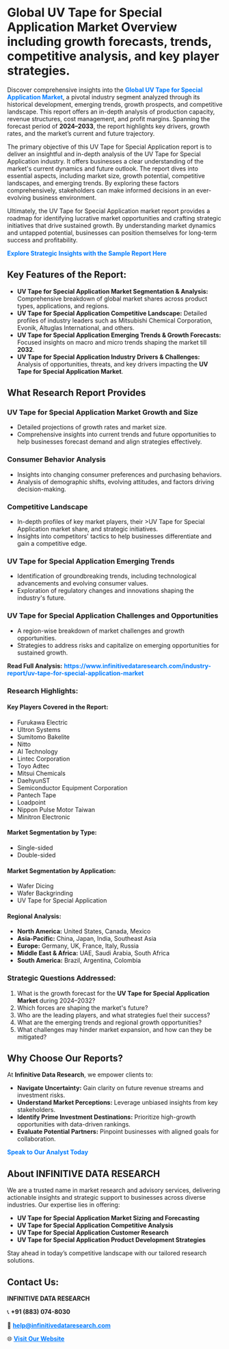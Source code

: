 <h1>Global UV Tape for Special Application Market Overview including growth forecasts, trends, competitive analysis, and key player strategies.</h1>
<p>
Discover comprehensive insights into the 
<a href="https://www.infinitivedataresearch.com/industry-report/uv-tape-for-special-application-market" rel="dofollow" style="color: #007BFF; text-decoration: none;"><strong>Global UV Tape for Special Application Market</strong></a>, a pivotal industry segment analyzed through its historical development, emerging trends, growth prospects, and competitive landscape. This report offers an in-depth analysis of production capacity, revenue structures, cost management, and profit margins. Spanning the forecast period of <strong>2024–2033</strong>, the report highlights key drivers, growth rates, and the market’s current and future trajectory.
</p>
<p>
The primary objective of this UV Tape for Special Application report is to deliver an insightful and in-depth analysis of the UV Tape for Special Application industry. It offers businesses a clear understanding of the market's current dynamics and future outlook. The report dives into essential aspects, including market size, growth potential, competitive landscapes, and emerging trends. By exploring these factors comprehensively, stakeholders can make informed decisions in an ever-evolving business environment.
</p>
<p>
Ultimately, the UV Tape for Special Application market report provides a roadmap for identifying lucrative market opportunities and crafting strategic initiatives that drive sustained growth. By understanding market dynamics and untapped potential, businesses can position themselves for long-term success and profitability.
</p>
<p>
<a href="https://www.infinitivedataresearch.com/request-sample/reportId=104419" style="color: #007BFF; text-decoration: none;"><strong>Explore Strategic Insights with the Sample Report Here</strong></a>
</p>

<h2>Key Features of the Report:</h2>
<ul>
<li><strong>UV Tape for Special Application Market Segmentation & Analysis:</strong> Comprehensive breakdown of global market shares across product types, applications, and regions.</li>
<li><strong>UV Tape for Special Application Competitive Landscape:</strong> Detailed profiles of industry leaders such as Mitsubishi Chemical Corporation, Evonik, Altuglas International, and others.</li>
<li><strong>UV Tape for Special Application Emerging Trends & Growth Forecasts:</strong> Focused insights on macro and micro trends shaping the market till <strong>2032</strong>.</li>
<li><strong>UV Tape for Special Application Industry Drivers & Challenges:</strong> Analysis of opportunities, threats, and key drivers impacting the <strong>UV Tape for Special Application Market</strong>.</li>
</ul>

<h2>What Research Report Provides</h2>
<h3>UV Tape for Special Application Market Growth and Size</h3>
<ul>
<li>Detailed projections of growth rates and market size.</li>
<li>Comprehensive insights into current trends and future opportunities to help businesses forecast demand and align strategies effectively.</li>
</ul>

<h3>Consumer Behavior Analysis</h3>
<ul>
<li>Insights into changing consumer preferences and purchasing behaviors.</li>
<li>Analysis of demographic shifts, evolving attitudes, and factors driving decision-making.</li>
</ul>

<h3>Competitive Landscape</h3>
<ul>
<li>In-depth profiles of key market players, their >UV Tape for Special Application market share, and strategic initiatives.</li>
<li>Insights into competitors' tactics to help businesses differentiate and gain a competitive edge.</li>
</ul>

<h3>UV Tape for Special Application Emerging Trends</h3>
<ul>
<li>Identification of groundbreaking trends, including technological advancements and evolving consumer values.</li>
<li>Exploration of regulatory changes and innovations shaping the industry's future.</li>
</ul>

<h3>UV Tape for Special Application Challenges and Opportunities</h3>
<ul>
<li>A region-wise breakdown of market challenges and growth opportunities.</li>
<li>Strategies to address risks and capitalize on emerging opportunities for sustained growth.</li>
</ul>
<p><strong>Read Full Analysis:</strong> <a href="https://www.infinitivedataresearch.com/industry-report/uv-tape-for-special-application-market" rel="dofollow" style="color: #007BFF; text-decoration: none;"><strong>https://www.infinitivedataresearch.com/industry-report/uv-tape-for-special-application-market</strong></a></p>
<h3>Research Highlights:</h3>
<h4>Key Players Covered in the Report:</h4>
<ul><li>Furukawa Electric</li><li>Ultron Systems</li><li>Sumitomo Bakelite</li><li>Nitto</li><li>AI Technology</li><li>Lintec Corporation</li><li>Toyo Adtec</li><li>Mitsui Chemicals</li><li>DaehyunST</li><li>Semiconductor Equipment Corporation</li><li>Pantech Tape</li><li>Loadpoint</li><li>Nippon Pulse Motor Taiwan</li><li>Minitron Electronic</li></ul>
<h4>Market Segmentation by Type:</h4>
<ul><li>Single-sided</li><li>Double-sided</li></ul>
<h4>Market Segmentation by Application:</h4>
<ul><li>Wafer Dicing</li><li>Wafer Backgrinding</li><li>UV Tape for Special Application</li></ul>

<h4>Regional Analysis:</h4>
<ul>
<li><strong>North America:</strong> United States, Canada, Mexico</li>
<li><strong>Asia-Pacific:</strong> China, Japan, India, Southeast Asia</li>
<li><strong>Europe:</strong> Germany, UK, France, Italy, Russia</li>
<li><strong>Middle East & Africa:</strong> UAE, Saudi Arabia, South Africa</li>
<li><strong>South America:</strong> Brazil, Argentina, Colombia</li>
</ul>

<h3>Strategic Questions Addressed:</h3>
<ol>
<li>What is the growth forecast for the <strong>UV Tape for Special Application Market</strong> during 2024–2032?</li>
<li>Which forces are shaping the market's future?</li>
<li>Who are the leading players, and what strategies fuel their success?</li>
<li>What are the emerging trends and regional growth opportunities?</li>
<li>What challenges may hinder market expansion, and how can they be mitigated?</li>
</ol>

<h2>Why Choose Our Reports?</h2>
<p>At <strong>Infinitive Data Research</strong>, we empower clients to:</p>
<ul>
<li><strong>Navigate Uncertainty:</strong> Gain clarity on future revenue streams and investment risks.</li>
<li><strong>Understand Market Perceptions:</strong> Leverage unbiased insights from key stakeholders.</li>
<li><strong>Identify Prime Investment Destinations:</strong> Prioritize high-growth opportunities with data-driven rankings.</li>
<li><strong>Evaluate Potential Partners:</strong> Pinpoint businesses with aligned goals for collaboration.</li>
</ul>
<p><a href="https://www.infinitivedataresearch.com/industry-report/uv-tape-for-special-application-market" rel="dofollow" style="color: #007BFF; text-decoration: none;"><strong>Speak to Our Analyst Today</strong></a></p>

<h2>About INFINITIVE DATA RESEARCH</h2>
<p>We are a trusted name in market research and advisory services, delivering actionable insights and strategic support to businesses across diverse industries. Our expertise lies in offering:</p>
<ul>
<li><strong>UV Tape for Special Application Market Sizing and Forecasting</strong></li>
<li><strong>UV Tape for Special Application Competitive Analysis</strong></li>
<li><strong>UV Tape for Special Application Customer Research</strong></li>
<li><strong>UV Tape for Special Application Product Development Strategies</strong></li>
</ul>
<p>Stay ahead in today’s competitive landscape with our tailored research solutions.</p>

<h2>Contact Us:</h2>
<p><strong>INFINITIVE DATA RESEARCH</strong></p>
<p>📞 <strong>+91 (883) 074-8030</strong></p>
<p>📧 <strong><a href="mailto:help@infinitivedataresearch.com" style="color: #007BFF;">help@infinitivedataresearch.com</a></strong></p>
<p>🌐 <strong><a href="https://www.infinitivedataresearch.com" rel="dofollow" style="color: #007BFF;">Visit Our Website</a></strong></p>